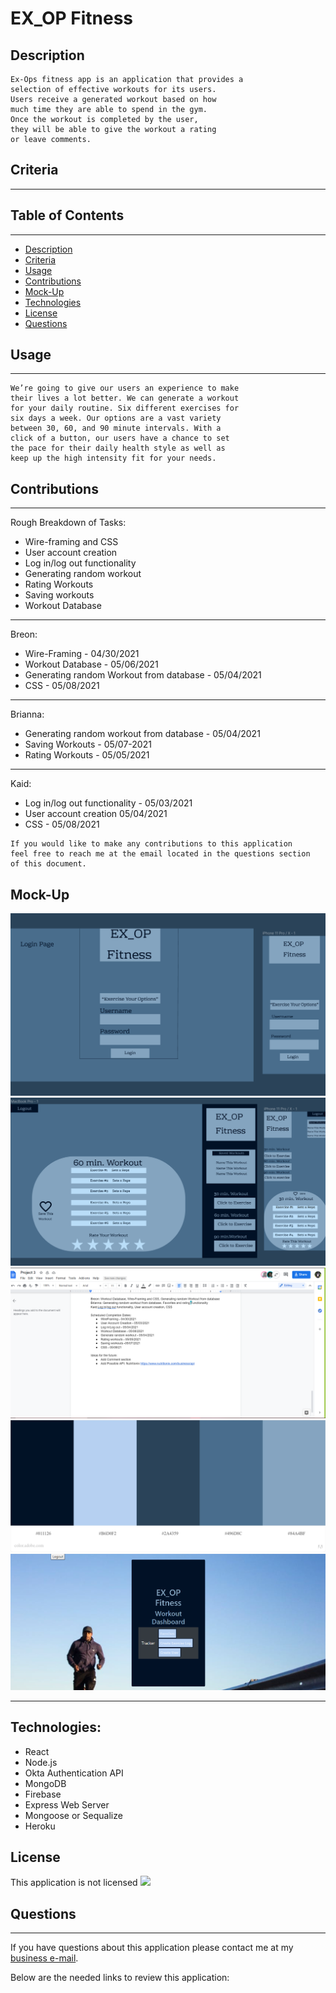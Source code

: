 # EX_OP Fitness

## Description

```
Ex-Ops fitness app is an application that provides a
selection of effective workouts for its users.
Users receive a generated workout based on how
much time they are able to spend in the gym.
Once the workout is completed by the user,
they will be able to give the workout a rating
or leave comments.
```

## Criteria

---

## Table of Contents

---

- [Description](#Description)
- [Criteria](#Criteria)
- [Usage](#Usage)
- [Contributions](#Contributions)
- [Mock-Up](#Mock-Up)
- [Technologies](#Technologies)
- [License](#License)
- [Questions](#Questions)

## Usage

---

```
We’re going to give our users an experience to make
their lives a lot better. We can generate a workout
for your daily routine. Six different exercises for
six days a week. Our options are a vast variety 
between 30, 60, and 90 minute intervals. With a 
click of a button, our users have a chance to set
the pace for their daily health style as well as
keep up the high intensity fit for your needs.
```

## Contributions

---

Rough Breakdown of Tasks:

- Wire-framing and CSS
- User account creation
- Log in/log out functionality
- Generating random workout
- Rating Workouts
- Saving workouts
- Workout Database

---

Breon:

- Wire-Framing - 04/30/2021
- Workout Database - 05/06/2021
- Generating random Workout from database - 05/04/2021
- CSS - 05/08/2021

---

Brianna:

- Generating random workout from database - 05/04/2021
- Saving Workouts - 05/07-2021
- Rating Workouts - 05/05/2021

---

Kaid:

- Log in/log out functionality - 05/03/2021
- User account creation 05/04/2021
- CSS - 05/08/2021

```
If you would like to make any contributions to this application
feel free to reach me at the email located in the questions section
of this document.
```

## Mock-Up


![Login](https://github.com/beyondcommitted/ex_op_fitness/blob/main/client/public/img/ColoredFrame1.png?raw=true)
![Dashboard](https://github.com/beyondcommitted/ex_op_fitness/blob/main/client/public/img/ColoredFrame2.png?raw=true)
![Completion Schedule](https://github.com/beyondcommitted/ex_op_fitness/blob/main/client/public/img/CompletionSchedule.png?raw=true)
![Color Palette](https://github.com/beyondcommitted/ex_op_fitness/blob/main/client/public/img/ColorPalette.jpeg?raw=true)
![UI/UX](https://github.com/beyondcommitted/ex_op_fitness/blob/main/client/public/img/UX.png?raw=true)

---

## Technologies:

- React
- Node.js
- Okta Authentication API
- MongoDB
- Firebase
- Express Web Server
- Mongoose or Sequalize
- Heroku

## License

This application is not licensed <img src="https://img.shields.io/badge/license-Unlicense-blue.svg"></img>

## Questions

---

If you have questions about this application please contact me at my <a href="beyond.committed@gmail.com">business e-mail</a>.

Below are the needed links to review this application:
